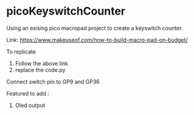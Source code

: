 # picoKeyswitchCounter

Using an exising pico macropad project to create a keyswitch counter. 

Link: https://www.makeuseof.com/how-to-build-macro-pad-on-budget/

To replicate 

1. Follow the above link 
2. replace the code.py 

Connect switch pin to GP9 and GP36

Featured to add : 
1. Oled output

